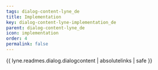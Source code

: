```yaml
---
tags: dialog-content-lyne_de
title: Implementation
key: dialog-content-lyne-implementation_de
parent: dialog-content-lyne_de
icon: implementation
order: 4
permalink: false  
---
```

{{ lyne.readmes.dialog.dialogcontent | absolutelinks | safe }}


